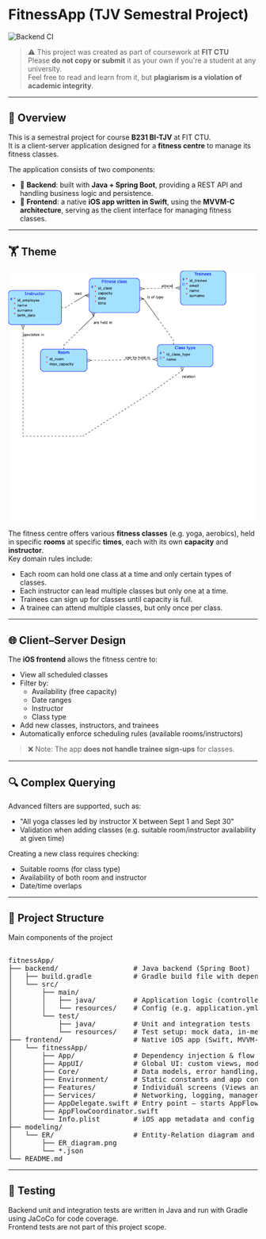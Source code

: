 # FitnessApp (TJV Semestral Project)

![Backend CI](https://github.com/<your-username>/fitnessApp/actions/workflows/backend.yml/badge.svg)

> ⚠️ This project was created as part of coursework at **FIT CTU**  
> Please **do not copy or submit** it as your own if you're a student at any university.  
> Feel free to read and learn from it, but **plagiarism is a violation of academic integrity**.

---

## 🧠 Overview

This is a semestral project for course **B231 BI-TJV** at FIT CTU.  
It is a client-server application designed for a **fitness centre** to manage its fitness classes.

The application consists of two components:

- 🧩 **Backend**: built with **Java + Spring Boot**, providing a REST API and handling business logic and persistence.
- 📱 **Frontend**: a native **iOS app written in Swift**, using the **MVVM-C architecture**, serving as the client interface for managing fitness classes.

---

## 🏋️ Theme

![Fitness Classes Diagram](modeling/ER/ER_diagram.png)

The fitness centre offers various **fitness classes** (e.g. yoga, aerobics), held in specific **rooms** at specific **times**, each with its own **capacity** and **instructor**.  
Key domain rules include:

- Each room can hold one class at a time and only certain types of classes.
- Each instructor can lead multiple classes but only one at a time.
- Trainees can sign up for classes until capacity is full.
- A trainee can attend multiple classes, but only once per class.

---

## 🌐 Client–Server Design

The **iOS frontend** allows the fitness centre to:

- View all scheduled classes
- Filter by:
  - Availability (free capacity)
  - Date ranges
  - Instructor
  - Class type
- Add new classes, instructors, and trainees
- Automatically enforce scheduling rules (available rooms/instructors)

> ❌ Note: The app **does not handle trainee sign-ups** for classes.

---

## 🔍 Complex Querying

Advanced filters are supported, such as:

- "All yoga classes led by instructor X between Sept 1 and Sept 30"
- Validation when adding classes (e.g. suitable room/instructor availability at given time)

Creating a new class requires checking:
- Suitable rooms (for class type)
- Availability of both room and instructor
- Date/time overlaps

---

## 📁 Project Structure
Main components of the project
<pre>

fitnessApp/
├── backend/                  # Java backend (Spring Boot)
│   ├── build.gradle          # Gradle build file with dependencies
│   └── src/
│       ├── main/
│       │   ├── java/         # Application logic (controllers, services, etc.)
│       │   └── resources/    # Config (e.g. application.yml)
│       └── test/
│           ├── java/         # Unit and integration tests
│           └── resources/    # Test setup: mock data, in-memory DB
├── frontend/                 # Native iOS app (Swift, MVVM-C)
│   └── fitnessApp/
│       ├── App/              # Dependency injection & flow coordinators
│       ├── AppUI/            # Global UI: custom views, modifiers, alerts, ...
│       ├── Core/             # Data models, error handling, storage
│       ├── Environment/      # Static constants and app config
│       ├── Features/         # Individuál screens (Views and ViewModels)
│       ├── Services/         # Networking, logging, managers
│       ├── AppDelegate.swift # Entry point – starts AppFlowCoordinator
│       ├── AppFlowCoordinator.swift
│       └── Info.plist        # iOS app metadata and config
├── modeling/
│   └── ER/                   # Entity-Relation diagram and data model
│       ├── ER_diagram.png
│       └── *.json            
└── README.md
</pre>

---

## 🧪 Testing

Backend unit and integration tests are written in Java and run with Gradle using JaCoCo for code coverage.  
Frontend tests are not part of this project scope.
